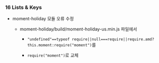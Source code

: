 ### 16 Lists & Keys
- moment-holiday 모듈 오류 수정
  - moment-holiday/build/moment-holiday-us.min.js 파일에서

    - `"undefined"==typeof require||null===require||require.amd?this.moment:require("moment")`를

    - `require("moment")`로 교체
